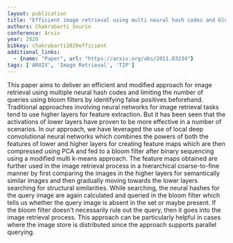 ```yaml
---
layout: publication
title: "Efficient image retrieval using multi neural hash codes and bloom filters"
authors: Chakrabarti Sourin
conference: Arxiv
year: 2020
bibkey: chakrabarti2020efficient
additional_links:
  - {name: "Paper", url: "https://arxiv.org/abs/2011.03234"}
tags: ['ARXIV', 'Image Retrieval', 'TIP']
---
```

This paper aims to deliver an efficient and modified approach for image
retrieval using multiple neural hash codes and limiting the number of queries
using bloom filters by identifying false positives beforehand. Traditional
approaches involving neural networks for image retrieval tasks tend to use
higher layers for feature extraction. But it has been seen that the activations
of lower layers have proven to be more effective in a number of scenarios. In
our approach, we have leveraged the use of local deep convolutional neural
networks which combines the powers of both the features of lower and higher
layers for creating feature maps which are then compressed using PCA and fed to
a bloom filter after binary sequencing using a modified multi k-means approach.
The feature maps obtained are further used in the image retrieval process in a
hierarchical coarse-to-fine manner by first comparing the images in the higher
layers for semantically similar images and then gradually moving towards the
lower layers searching for structural similarities. While searching, the neural
hashes for the query image are again calculated and queried in the bloom filter
which tells us whether the query image is absent in the set or maybe present. If
the bloom filter doesn't necessarily rule out the query, then it goes into the
image retrieval process. This approach can be particularly helpful in cases
where the image store is distributed since the approach supports parallel
querying.
